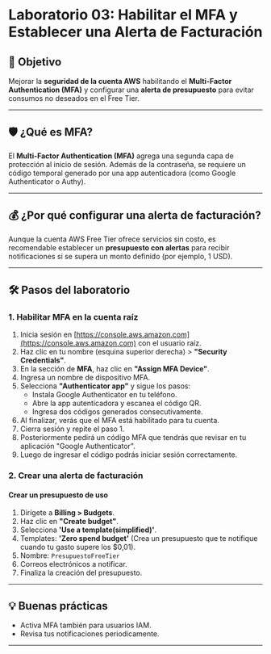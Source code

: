 # Laboratorio 03: Habilitar el MFA y Establecer una Alerta de Facturación

## 🎯 Objetivo

Mejorar la **seguridad de la cuenta AWS** habilitando el **Multi-Factor Authentication (MFA)** y configurar una **alerta de presupuesto** para evitar consumos no deseados en el Free Tier.

---

## 🛡️ ¿Qué es MFA?

El **Multi-Factor Authentication (MFA)** agrega una segunda capa de protección al inicio de sesión. Además de la contraseña, se requiere un código temporal generado por una app autenticadora (como Google Authenticator o Authy).

---

## 💰 ¿Por qué configurar una alerta de facturación?

Aunque la cuenta AWS Free Tier ofrece servicios sin costo, es recomendable establecer un **presupuesto con alertas** para recibir notificaciones si se supera un monto definido (por ejemplo, 1 USD).

---

## 🛠️ Pasos del laboratorio

### 1. Habilitar MFA en la cuenta raíz
1. Inicia sesión en [https://console.aws.amazon.com](https://console.aws.amazon.com) con el usuario raíz.
2. Haz clic en tu nombre (esquina superior derecha) > **"Security Credentials"**.
3. En la sección de **MFA**, haz clic en **"Assign MFA Device"**.
4. Ingresa un nombre de dispositivo MFA.
4. Selecciona **"Authenticator app"** y sigue los pasos:
   - Instala Google Authenticator en tu teléfono.
   - Abre la app autenticadora y escanea el código QR.
   - Ingresa dos códigos generados consecutivamente.
5. Al finalizar, verás que el MFA está habilitado para tu cuenta.
6. Cierra sesión y repite el paso 1.
7. Posteriormente pedirá un código MFA que tendrás que revisar en tu aplicación "Google Authenticator".
8. Luego de ingresar el código podrás iniciar sesión correctamente.

### 2. Crear una alerta de facturación

#### Crear un presupuesto de uso
1. Dirígete a **Billing > Budgets**.
2. Haz clic en **"Create budget"**.
3. Selecciona **'Use a template(simplified)'**.
4. Templates: **'Zero spend budget'** (Crea un presupuesto que te notifique cuando tu gasto supere los $0,01).
5. Nombre: `PresupuestoFreeTier`
6. Correos electrónicos a notificar.
7. Finaliza la creación del presupuesto.

---

## 💡 Buenas prácticas

- Activa MFA también para usuarios IAM.
- Revisa tus notificaciones periodicamente.

---

